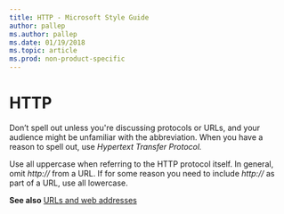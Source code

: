 ```yaml
---
title: HTTP - Microsoft Style Guide
author: pallep
ms.author: pallep
ms.date: 01/19/2018
ms.topic: article
ms.prod: non-product-specific
---
```


# HTTP

Don’t
spell out unless you're discussing protocols or URLs, and your
audience might be unfamiliar with the abbreviation. When you have a
reason to spell out, use *Hypertext Transfer Protocol.*

Use all uppercase when referring to the HTTP protocol itself. In general, omit *http://* from a URL. If for some reason you need to include *http://* as part of a URL, use all lowercase.

**See also** [](/style-guide/urls-web-addresses)[URLs and web addresses](/style-guide/urls-web-addresses)
